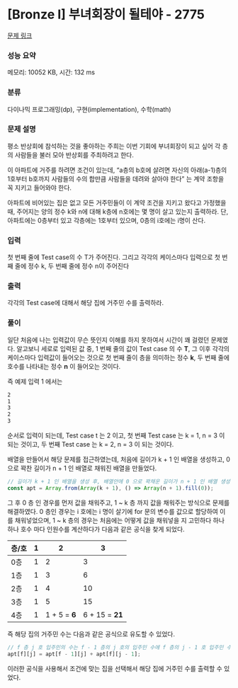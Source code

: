 # [Bronze I] 부녀회장이 될테야 - 2775

[문제 링크](https://www.acmicpc.net/problem/2775)

### 성능 요약

메모리: 10052 KB, 시간: 132 ms

### 분류

다이나믹 프로그래밍(dp), 구현(implementation), 수학(math)

### 문제 설명

<p>평소 반상회에 참석하는 것을 좋아하는 주희는 이번 기회에 부녀회장이 되고 싶어 각 층의 사람들을 불러 모아 반상회를 주최하려고 한다.</p>

<p>이 아파트에 거주를 하려면 조건이 있는데, “a층의 b호에 살려면 자신의 아래(a-1)층의 1호부터 b호까지 사람들의 수의 합만큼 사람들을 데려와 살아야 한다” 는 계약 조항을 꼭 지키고 들어와야 한다.</p>

<p>아파트에 비어있는 집은 없고 모든 거주민들이 이 계약 조건을 지키고 왔다고 가정했을 때, 주어지는 양의 정수 k와 n에 대해 k층에 n호에는 몇 명이 살고 있는지 출력하라. 단, 아파트에는 0층부터 있고 각층에는 1호부터 있으며, 0층의 i호에는 i명이 산다.</p>

### 입력

 <p>첫 번째 줄에 Test case의 수 T가 주어진다. 그리고 각각의 케이스마다 입력으로 첫 번째 줄에 정수 k, 두 번째 줄에 정수 n이 주어진다</p>

### 출력

 <p>각각의 Test case에 대해서 해당 집에 거주민 수를 출력하라.</p>

### 풀이

일단 처음에 나는 입력값이 무슨 뜻인지 이해를 하지 못하여서 시간이 꽤 걸렸던 문제였다. 알고보니 세로로 입력된 값 중, 1 번째 줄의 값이 Test case 의 수 **T**, 그 이후 각각의 케이스마다 입력값이 들어오는 것으로 첫 번째 줄이 층을 의미하는 정수 **k**, 두 번째 줄에 호수를 나타내는 정수 **n** 이 들어오는 것이다.

즉 예제 입력 1 에서는

```bash
2
1
3
2
3
```

순서로 입력이 되는데, Test case t 는 2 이고, 첫 번째 Test case 는 k = 1, n = 3 이 되는 것이고, 두 번째 Test case 는 k = 2, n = 3 이 되는 것이다.

배열을 만들어서 해당 문제를 접근하였는데, 처음에 길이가 k + 1 인 배열을 생성하고, 0 으로 꽉찬 길이가 n + 1 인 배열로 채워진 배열을 만들었다.

```js
// 길이가 k + 1 인 배열을 생성 후, 배열안에 0 으로 꽉채운 길이가 n + 1 인 배열 생성
const apt = Array.from(Array(k + 1), () => Array(n + 1).fill(0));
```

그 후 0 층 인 경우를 먼저 값을 채워주고, 1 ~ k 층 까지 값을 채워주는 방식으로 문제를 해결하였다.
0 층인 경우는 i 호에는 i 명이 살기에 for 문의 변수를 값으로 할당하여 이를 채워넣었으며, 1 ~ k 층의 경우는 처음에는 어떻게 값을 채워넣을 지 고민하다 하나 하나 호수 마다 인원수를 계산하다가 다음과 같은 공식을 찾게 되었다.

| 층/호 | 1   | 2             | 3               |
| ----- | --- | ------------- | --------------- |
| 0층   | 1   | 2             | 3               |
| 1층   | 1   | 3             | 6               |
| 2층   | 1   | 4             | 10              |
| 3층   | 1   | 5             | 15              |
| 4층   | 1   | 1 + 5 = **6** | 6 + 15 = **21** |

즉 해당 집의 거주민 수는 다음과 같은 공식으로 유도할 수 있었다.

```js
// f 층 j 호 입주민의 수는 f - 1 층의 j 호의 입주민 수에 f 층의 j - 1 호 입주민 수를 더한 것과 같다.
apt[f][j] = apt[f - 1][j] + apt[f][j - 1];
```

이러한 공식을 사용해서 조건에 맞는 집을 선택해서 해당 집에 거주민 수를 출력할 수 있었다.
